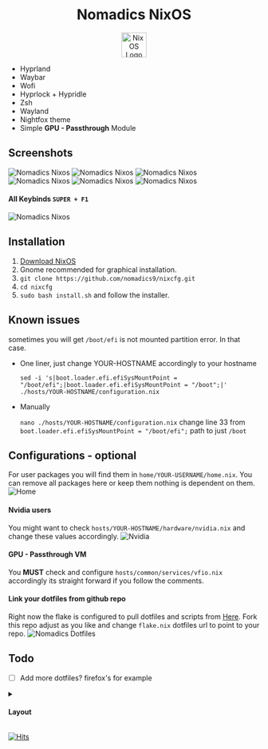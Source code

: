 <h1 align="center">Nomadics NixOS</h1>

<div align="center">
<img src="./assets/logo.png" alt="NixOS Logo" width="50"/>
    </div>


- Hyprland
- Waybar
- Wofi
- Hyprlock + Hypridle
- Zsh
- Wayland
- Nightfox theme
- Simple <b>GPU - Passthrough</b> Module

## Screenshots
![Nomadics Nixos](./assets/preview2.png)
![Nomadics Nixos](./assets/preview3.png)
![Nomadics Nixos](./assets/neofetch.png)
![Nomadics Nixos](./assets/preview5.png)
![Nomadics Nixos](./assets/gpu-passthrough.png)
![Nomadics Nixos](./assets/hyprlock.png)

#### All Keybinds ```SUPER + F1```
![Nomadics Nixos](./assets/keybinds.png)




## Installation
1. [Download NixOS](https://nixos.org/download/)
2. Gnome recommended for graphical installation.
3. ```git clone https://github.com/nomadics9/nixcfg.git```
4. ```cd nixcfg```
5. ```sudo bash install.sh``` and follow the installer.

## Known issues
sometimes you will get ```/boot/efi``` is not mounted partition error. In that case.
* One liner, just change YOUR-HOSTNAME accordingly to your hostname 

    ```sed -i 's|boot.loader.efi.efiSysMountPoint = "/boot/efi";|boot.loader.efi.efiSysMountPoint = "/boot";|' ./hosts/YOUR-HOSTNAME/configuration.nix```

* Manually

    ```nano ./hosts/YOUR-HOSTNAME/configuration.nix``` change line 33 from ```boot.loader.efi.efiSysMountPoint = "/boot/efi";``` path to just ```/boot```


## Configurations - optional
For user packages you will find them in ```home/YOUR-USERNAME/home.nix```. You can remove all packages here or keep them nothing is dependent on them.
<br>
![Home](./assets/home.png)

#### Nvidia users
You might want to check ```hosts/YOUR-HOSTNAME/hardware/nvidia.nix``` and change these values accordingly. 
![Nvidia](./assets/nvidia.png)

#### GPU - Passthrough VM
You <b>MUST</b> check and configure ```hosts/common/services/vfio.nix``` accordingly its straight forward if you follow the comments.

#### Link your dotfiles from github repo
Right now the flake is configured to pull dotfiles and scripts from [Here](https://github.com/nomadics9/dotfiles). Fork this repo adjust as you like and change ```flake.nix``` dotfiles url to point to your repo.
![Nomadics Dotfiles](./assets/dotfiles.png)


## Todo

- [ ] Add more dotfiles? firefox's for example

<details>
<summary><h4>Layout</h4></summary>

```
nixcfg/
├── home/
│   ├── common/
│   ├── features/
│   |   ├── cli
│   |       ├── fzf.nix
│   |       ├── neofetch.nix
│   |       ├── zsh.nix
│   |   ├── desktop/
│   |       ├── fonts.nix
│   |       ├── hyprland.nix
|   |       ├── wayland.nix
|   |       ├── xdg.nix
|   |   ├── themes/
|   |       ├── gtk.nix
|   |       ├── qt.nix
│   ├── nomad/
|       ├── dotfiles/
|           ├── bat.nix
|           ├── default.nix
|           ├── dunst.nix
|       ├── home.nix
|       ├── unknown.nix
│
├── hosts/
│   ├── common/
|   |   ├── services
|   |       ├── appimage.nix
|   |       ├── nautilus.nix
|   |       ├── polkit.nix
|   |       ├── steam.nix
|   |       ├── vfio.nix
|   |       ├── vm.nix
|   |       ├── xdgportal.nix
|   |   ├── users
|   |       ├── nomad.nix
│   ├── unkown/
│       ├── hardware/
|       |   ├── battery.nix
|       |   ├── nvidia.nix
│       ├── configuration.nix
│       ├── hardware-configuration.nix
│
├── overlays/
├── pkgs/
├── flake.lock
├── flake.nix
├── install.sh
├── README.md
```
</details>

[![Hits](https://hits.seeyoufarm.com/api/count/incr/badge.svg?url=https%3A%2F%2Fgithub.com%2Fnomadics9%2Fnixcfg&count_bg=%233D9CC8&title_bg=%23555555&icon=nixos.svg&icon_color=%23E7E7E7&title=Nomadics&edge_flat=false)](https://hits.seeyoufarm.com)
